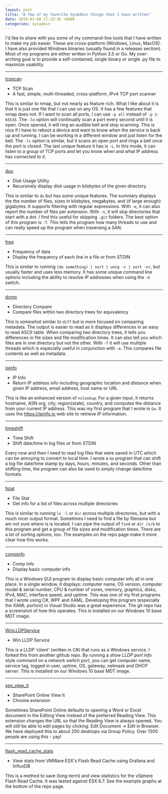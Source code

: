 ```yaml
---
layout: post
title: "A few of my favorite SysAdmin things that I have written"
date: 2019-03-08 17:33:36 +0000
categories: sysadmin
---
```


I'd like to share with you some of my command-line tools that I have written to make my job easier.  These are cross-platform (Windows, Linux, MacOS). I have also provided Windows binaries (usually found in a releases section).  Most of my programs are either written in Python 3.5 or Go. My over-arching goal is to provide a self-contained, single binary or single .py file to maximize usability.

___

[tcpscan](https://github.com/jftuga/tcpscan)

* TCP Scan
* A fast, simple, multi-threaded, cross-platform, IPv4 TCP port scanner

This is similar to nmap, but not nearly as feature rich.  What I like about it is that it is just one file that I
can use on any OS.  It has a few features that nmap does not.  If I want to scan all ports, I can use `-p all` instead of `-p 1-65535`.  The `-lo` option will continually scan a port every second until it is open. Once opened, it will ring an audible bell and stop scanning.  This is nice if I have to reboot a device and want to know when the service is back up and running.  I can be working in a different window and just listen for the bell.  The `-lc` option is similar, but it scans an open port and rings a bell once the port is closed.  The last unique feature it has is `-L`. In this mode, it can listen to a group of TCP ports and let you know when and what IP address has connected to it.

___

[duu](https://github.com/jftuga/duu)

* Disk Usage Utility
* Recursively display disk usage in kilobytes of the given directory.

This is similar to `du` but has some unique features.  The summary displays the the number of files, sizes in kilobytes, megabytes, and (if large enough) gigabytes.  It supports filtering with regular expressions.  With `-e`, it can also report the number of files per extension. With `-n`, it will skip directories that start with a dot.  I find this useful for skipping `.git` folders.  The best option of this program is `-T`.  This tells the program how many threads to use and can really speed up the program when traversing a SAN.

___

[freq](https://github.com/jftuga/freq)

* Frequency of data
* Display the frequency of each line in a file or from STDIN

This is similar to running `(do something) | sort | uniq -c | sort -nr`, but usually faster and uses less memory.  It has some unique command line options including the ability to resolve IP addresses when using the `-d` switch.

___

[dcmp](https://github.com/jftuga/dcmp-py)

* Directory Compare
* Compare files within two directory trees for equivalency

This is *somewhat* similar to `diff` but is more focused on comparing metadata.  The output is easier to read as it displays differences in an easy to read ASCII table.  When comparing two directory trees, it tells you differences in file sizes and file modification times.  It can also tell you which files are in one directory but not the other.  With 
`-T` it will use multiple threads which is especially useful in conjunction with `-e`.  This compares file contents as well as metadata.

___

[ipinfo](https://github.com/jftuga/ipinfo)

* IP Info
* Return IP address info including geographic location and distance when given IP address, email address, host name or URL

This is like an enhanced version of `nslookup`. For a given input, it returns hostname, ASN org, city, region(state), country, and computes the distance from your current IP address. This was my first program that I wrote in `Go`. It uses the https://ipinfo.io web site to retrieve IP information.

___

[timeshift](https://github.com/jftuga/timeshift)

* Time Shift
* Shift date/time in log files or from STDIN

Every now and then I need to read log files that were saved in UTC which can be annoying to convert to local time. I wrote a `Go` program that can shift a log file date/time stamp by days, hours, minutes, and seconds. Other than shifting time, the program can also be used to simply change date/time formats.

___

[fstat](https://github.com/jftuga/fstat)

* File Stat
* Get info for a list of files across multiple directories

This is similar to running `ls -l` or `dir` across multiple directories, but with a much nicer output format. Sometimes I need to find a file by filename but am not sure where is is located.  I can pipe the output of `find` or `dir /s/b` to this program and get a group of file sizes and modification times.  There are a lot of sorting options, too.  The examples on the repo page make it more clear how this works.

___

[compinfo](https://github.com/jftuga/compinfo)

* Comp Info
* Display basic computer info

This is a Windows GUI program to display basic computer info all in one place.  In a single window, it displays: computer name, OS version, computer model & serial number, CPU & number of cores, memory, graphics, disks, IPv4, MAC, interface speed, and uptime. This was one of my first programs that I wrote using C#, WPF and XAML.  Developing this program (especially the XAML portion) in Visual Studio was a great experience.  The git repo has a screenshot of how this operates. This is installed on our Windows 10 base MDT image.

___

[WinLLDPService](https://github.com/jftuga/WinLLDPService)

* Win LLDP Service

This is a LLDP 'client' (written in C#) that runs as a Windows service. I forked this from another github repo.  By running a *show LLDP port info* style command on a network switch port, you can get computer name, service tag, logged in user, uptime, OS, gateway, netmask and DHCP server.  This is installed on our Windows 10 base MDT image.

___

[spo_view_it](https://github.com/jftuga/spo_view_it)

* SharePoint Online View It
* Chrome extension

Sometimes SharePoint Online defaults to opening a Word or Excel document in the Editing View instead of the preferred Reading View. This extension changes the URL so that the Reading View is always opened. You will still be able to edit pages by clicking: Edit Document -> Edit in Browser. We have deployed this to about 250 desktops via Group Policy.  Over 1300 people are using this - yay!

___

[flash_read_cache_stats](https://github.com/jftuga/flash_read_cache_stats)

* View stats from VMWare ESX's Flash Read Cache using Grafana and InfluxDB

This is a method to save (long-term) and view statistics for the vSphere Flash Read Cache. It was tested against ESX 6.7. See the example graphs at the bottom of the repo page.


